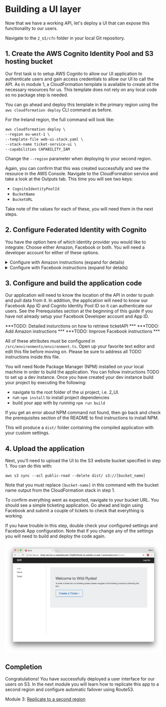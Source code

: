 # Building a UI layer

Now that we have a working API, let's deploy a UI that can expose this
functionality to our users.

Navigate to the `2_UI/cfn` folder in your local Git repository.

## 1. Create the AWS Cognito Identity Pool and S3 hosting bucket

Our first task is to setup AWS Cognito to allow our UI application to
authenticate users and gain access credentials to allow our UI to call the
API. As in module 1, a CloudFormation template is available to create all the
necessary resources for us. This template does not rely on any local code so
no package step is needed.

You can go ahead and deploy this template in the primary region using the `aws
cloudformation deploy` CLI command as before.

For the Ireland region, the full command will look like:

    aws cloudformation deploy \
    --region eu-west-1 \
    --template-file web-ui-stack.yaml \
    --stack-name ticket-service-ui \
    --capabilities CAPABILITY_IAM

Change the `--region` parameter when deploying to your second region.

Again, you can confirm that this was created successfully and see the resource
in the AWS Console. Navigate to the CloudFormation service and take a look at
the Outputs tab. This time you will see two keys:

* `CognitoIdentityPoolId`
* `BucketName`
* `BucketURL`

Take note of the values for each of these, you will need them in the next steps.

## 2. Configure Federated Identity with Cognito

You have the option here of which identity provider you would like to
integrate. Choose either Amazon, Facebook or both. You will need a developer
account for either of these options.

<details>
<summary>Configure with Amazon instructions (expand for details)</summary>

***TODO***

</details>

<details>
<summary>Configure with Facebook instructions (expand for details)</summary>

Go into your Facebook Developer account and create an new application by
[following these steps](https://developers.facebook.com/docs/apps/register/).
Once you've created your app, under settings you'll want to add a Platform and
choose the Website platform. You will need to configure your Facebook
application with the Bucket URL created in the above step. Once you have done
this, take note of your App ID as you will need it next.

![Facebook Config](images/facebook-config.png)

Next, we must configure the Cognito Identity Pool to use Facebook as our
identity provider. To do this, open up the AWS Console in your browser and
navigate to Cognito from the menu. Double check that you are still in the
primary region (EU Ireland).

1. Choose Manage Federated Identities and select the SXRIdentityPool.
2. Click the Edit Identity Pool button in the top right
3. Take note of the Identity pool ID noted at the top of this page
4. Navigate to the Authentication Providers section.
5. Select the Facebook tab, hit Unlock then specify your Facebook App ID
6. Save Changes at the bottom of the page.

</details>

## 3. Configure and build the application code

Our application will need to know the location of the API in order to push and
pull data from it. In addition, the application will need to know our Facebook
App ID and Cognito Identity Pool ID so it can authenticate our users. See the
Prerequisites section at the beginning of this guide if you have not already
setup your Facebook Developer account and App ID.

***TODO: Detailed insturctions on how to retrieve ticketAPI ***
***TODO: Add Amazon instructions ***
***TODO: Improve Facebook instructions ***

All of these attributes must be configured in
`/src/environments/environment.ts`. Open up your favorite text editor and edit
this file before moving on. Please be sure to address all TODO instructions inside 
this file.

You will need Node Package Manager (NPM) installed on your local machine in
order to build the application. You can follow instructions TODO to set up a
dev instance. Once you have created your dev instance build your project by
executing the following:

- navigate to the root folder of the ui project, i.e. 2_UI.
- run `npm install` to install project dependencies
- build your app with by running `npm run build`

If you get an error about NPM command not found, then go back and check the
prerequisites section of the README to find instructions to install NPM.

This will produce a `dist/` folder containing the compiled application with your
custom settings.

## 4. Upload the application

Next, you'll need to upload the UI to the S3 website bucket specified in step 1. You can
do this with:

    aws s3 sync --acl public-read --delete dist/ s3://[bucket_name] 

Note that you must replace `[bucket-name]` in this command with the bucket
name output from the CloudFormation stack in step 1.

To confirm everything went as expected, navigate to your bucket URL. You
should see a simple ticketing application. Go ahead and login using Facebook
and submit a couple of tickets to check that everything is working.

If you have trouble in this step, double check your configured settings and
Facebook App configuration. Note that if you change any of the settings you
will need to build and deploy the code again.

![App Screenshot](images/app-screenshot.png)

## Completion

Congratulations! You have successfully deployed a user interface for our users
on S3. In the next module you will learn how to replicate this app to a second
region and configure automatic failover using Route53.

Module 3: [Replicate to a second region](../3_Replication/README.md)
